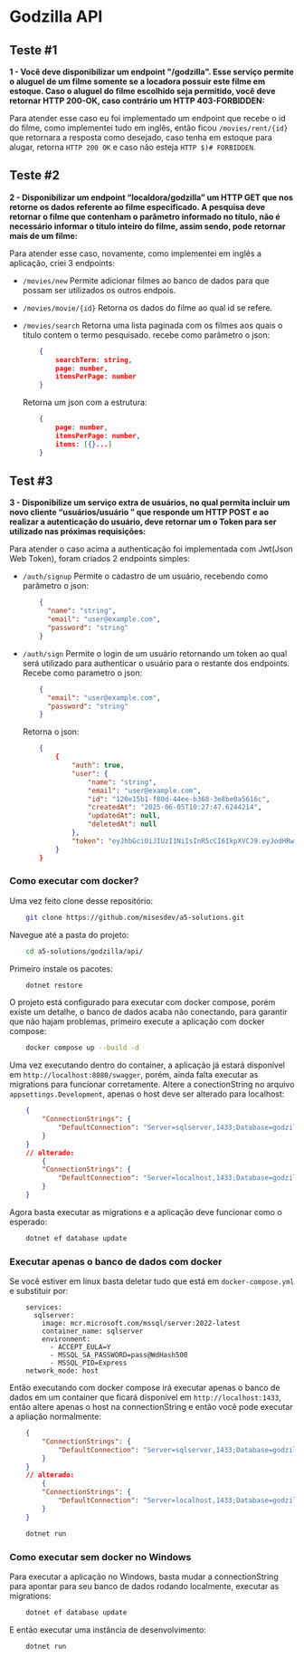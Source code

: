 # Godzilla API

## Teste #1

**1 - Você deve disponibilizar um endpoint "/godzilla". Esse serviço permite o aluguel de um filme 
somente se a locadora possuir este filme em estoque. Caso o aluguel do filme escolhido seja 
permitido, você deve retornar HTTP 200-OK, caso contrário um HTTP 403-FORBIDDEN:**

Para atender esse caso eu foi implementado um endpoint que recebe o id do filme, como implementei
tudo em inglês, então ficou `/movies/rent/{id}` que retornara a resposta como desejado, caso tenha
em estoque para alugar, retorna `HTTP 200 OK` e caso não esteja `HTTP $)# FORBIDDEN`.


## Teste #2

**2 - Disponibilizar um endpoint “localdora/godzilla” um HTTP GET que nos retorne os dados referente ao
filme especificado. A pesquisa deve retornar o filme que contenham o parâmetro informado no título, 
não é necessário informar o título inteiro do filme, assim sendo, pode retornar mais de um filme:**

Para atender esse caso, novamente, como implementei em inglês a aplicação, criei 3 endpoints:

- `/movies/new`
    Permite adicionar filmes ao banco de dados para que possam ser utilizados os outros endpois.
- `/movies/movie/{id}`
    Retorna os dados do filme ao qual id se refere.
- `/movies/search`
    Retorna uma lista paginada com os filmes aos quais o título contem o termo pesquisado. 
    recebe como parâmetro o json:
    ```json
        {
            searchTerm: string,
            page: number,
            itemsPerPage: number
        }
    ```

    Retorna um json com a estrutura:

    ```json
        {
            page: number,
            itemsPerPage: number,
            items: [{}...]
        }
    ```

## Test #3

**3 - Disponibilize um serviço extra de usuários, no qual permita incluir um novo cliente “usuários/usuário ” 
que responde um HTTP POST e ao realizar a autenticação do usuário, deve retornar um o Token para 
ser utilizado nas próximas requisições:**

Para atender o caso acima a authenticação foi implementada com Jwt(Json Web Token), foram criados
2 endpoints simples:

- `/auth/signup`
    Permite o cadastro de um usuário, recebendo como parâmetro o json: 
    ```json
        {
          "name": "string",
          "email": "user@example.com",
          "password": "string"
        }
    ```
- `/auth/sign`
    Permite o login de um usuário retornando um token ao qual será utilizado para authenticar o 
    usuário para o restante dos endpoints.
    Recebe como parametro o json:
    ```json
        {
          "email": "user@example.com",
          "password": "string"
        }
    ```
    Retorna o json:
    ```json
        {
            {
                "auth": true,
                "user": {
                    "name": "string",
                    "email": "user@example.com",
                    "id": "120e15b1-f80d-44ee-b368-3e8be0a5616c",
                    "createdAt": "2025-06-05T10:27:47.6244214",
                    "updatedAt": null,
                    "deletedAt": null
                },
                "token": "eyJhbGciOiJIUzI1NiIsInR5cCI6IkpXVCJ9.eyJodHRwOi8vc2NoZW1hcy54bWxzb2FwLm9yZy93cy8yMDA1LzA1L2lkZW50aXR5L2NsYWltcy9uYW1laWRlbnRpZmllciI6IjEyMGUxNWIxLWY4MGQtNDRlZS1iMzY4LTNlOGJlMGE1NjE2YyIsImh0dHA6Ly9zY2hlbWFzLnhtbHNvYXAub3JnL3dzLzIwMDUvMDUvaWRlbnRpdHkvY2xhaW1zL2VtYWlsYWRkcmVzcyI6InVzZXJAZXhhbXBsZS5jb20iLCJodHRwOi8vc2NoZW1hcy54bWxzb2FwLm9yZy93cy8yMDA1LzA1L2lkZW50aXR5L2NsYWltcy9uYW1lIjoic3RyaW5nIiwiZXhwIjoxNzQ5MTIyOTA0LCJpc3MiOiJHb2R6aWxsYUFwaSIsImF1ZCI6IkdvZHppbGxhVXNlcnMifQ.3no5ErBXccDLvG3uRdSD9sQYWaUlK4Nc86psA8dcSJs"
            }
        }
    ```


### Como executar com docker?

Uma vez feito clone desse repositório:

```bash
    git clone https://github.com/misesdev/a5-solutions.git
```

Navegue até a pasta do projeto:

```bash
    cd a5-solutions/godzilla/api/
```

Primeiro instale os pacotes:

```bash
    dotnet restore
```

O projeto está configurado para executar com docker compose, porém existe um detalhe, o banco de 
dados acaba não conectando, para garantir que não hajam problemas, primeiro execute a aplicação
com docker compose:

```bash
    docker compose up --build -d
```

Uma vez executando dentro do container, a aplicação já estará disponível em `http://localhost:8080/swagger`, 
porém, ainda falta executar as migrations para funcionar corretamente. Altere a conectionString no arquivo `appsettings.Development`,
apenas o host deve ser alterado para localhost:

```json 
    {
        "ConnectionStrings": {
            "DefaultConnection": "Server=sqlserver,1433;Database=godzilla;User Id=sa;Password=pass@WdHash500;Encrypt=False;TrustServerCertificate=True;",
        }
    }  
    // alterado:
        {
        "ConnectionStrings": {
            "DefaultConnection": "Server=localhost,1433;Database=godzilla;User Id=sa;Password=pass@WdHash500;Encrypt=False;TrustServerCertificate=True;",
        }
    }
```

Agora basta executar as migrations e a aplicação deve funcionar como o esperado:

```bash
    dotnet ef database update 
```

### Executar apenas o banco de dados com docker

Se você estiver em linux basta deletar tudo que está em `docker-compose.yml` e substituir por:

```
    services:
      sqlserver:
        image: mcr.microsoft.com/mssql/server:2022-latest
        container_name: sqlserver
        environment:
          - ACCEPT_EULA=Y
          - MSSQL_SA_PASSWORD=pass@WdHash500
          - MSSQL_PID=Express
    network_mode: host
```

Então executando com docker compose irá executar apenas o banco de dados em um container que ficará 
disponível em `http://localhost:1433`, então altere apenas o host na connectionString e então 
você pode executar a apliação normalmente:

```json 
    {
        "ConnectionStrings": {
            "DefaultConnection": "Server=sqlserver,1433;Database=godzilla;User Id=sa;Password=pass@WdHash500;Encrypt=False;TrustServerCertificate=True;",
        }
    }  
    // alterado:
        {
        "ConnectionStrings": {
            "DefaultConnection": "Server=localhost,1433;Database=godzilla;User Id=sa;Password=pass@WdHash500;Encrypt=False;TrustServerCertificate=True;",
        }
    }
```

```bash
    dotnet run
```

### Como executar sem docker no Windows

Para executar a aplicação no Windows, basta mudar a connectionString para apontar para seu banco de dados
rodando localmente, executar as migrations:

```bash
    dotnet ef database update 
```

E então executar uma instância de desenvolvimento:

```bash
    dotnet run
```

